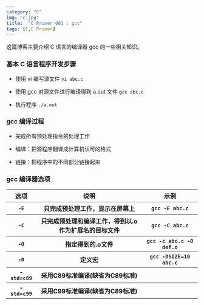 ```yaml
---
category: "C"
img: "c.jpg"
title:  "C Primer 001 : gcc"
tags: [C,C Primer]
---
```

这篇博客主要介绍 C 语言的编译器 gcc 的一些相关知识。

### 基本 C 语言程序开发步骤

* 使用 vi 编写源文件 `vi abc.c`

* 使用 gcc 对源文件进行编译得到 a.out 文件 `gcc abc.c`

* 执行程序 `./a.out`

### gcc 编译过程

* 完成所有预处理指令的处理工作

* 编译：把源程序翻译成计算机认可的格式

* 链接：把程序中的不同部分链接起来

### gcc 编译器选项

<table>
<tr><th>选项</th><th>说明</th><th>示例</th></tr>
<tr><th><code>-E</code></th><th>只完成预处理工作，显示在屏幕上</th><th><code>gcc -E abc.c</code></th></tr>
<tr><th><code>-C</code></th><th>只完成预处理和编译工作，得到以.o作为扩展名的目标文件</th><th><code>gcc -C abc.c</code></th></tr>
<tr><th><code>-O</code></th><th>指定得到的.o文件</th><th><code>gcc -c abc.c -O def.o</code></th></tr>
<tr><th><code>-D</code></th><th>定义宏</th><th><code>gcc -DSIZE=10 abc.c</code></th></tr>
<tr><th><code>-std=c89</code></th><th>采用C89标准编译(缺省为C89标准)</th><th></th></tr>
<tr><th><code>-std=c99</code></th><th>采用C99标准编译(缺省为C89标准)</th><th></th></tr>
</table>





